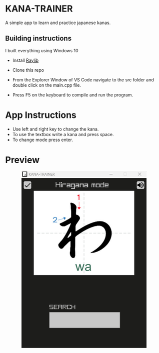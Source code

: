 # KANA-TRAINER

A simple app to learn and practice japanese kanas.

## Building instructions

I built everything using Windows 10

* Install [Raylib](https://www.raylib.com/)

* Clone this repo

* From the Explorer Window of VS Code navigate to the src folder and double click on the main.cpp file.

* Press F5 on the keyboard to compile and run the program.

# App Instructions

* Use left and right key to change the kana.
* To use the textbox write a kana and press space.
* To change mode press enter.

# Preview
<p align="center">
  <img src="preview.png" alt="" width="400">
</p>

